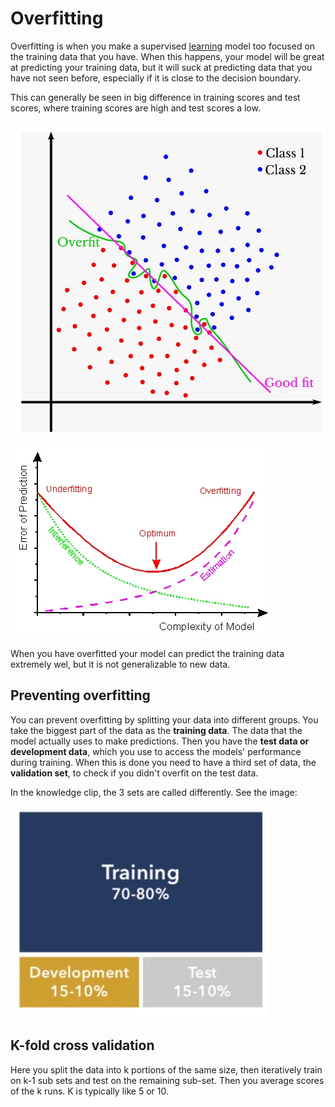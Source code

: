 # Overfitting 

Overfitting is when you make a supervised [learning](../Other/Learning.md) model too focused on the training data that you have. When this happens, your model will be great at predicting your training data, but it will suck at predicting data that you have not seen before, especially if it is close to the decision boundary. 

This can generally be seen in big difference in training scores and test scores, where training scores are high and test scores a low. 

![Overfitting example 1](../images/Pasted%20image%2020220216115427.png)

![Overfitting example 2](../images/Pasted%20image%2020220216115205.png)

When you have overfitted your model can predict the training data extremely wel, but it is not generalizable to new data. 

## Preventing overfitting

You can prevent overfitting by splitting your data into different groups. You take the biggest part of the data as the **training data**. The data that the model actually uses to make predictions. Then you have the **test data or development data**, which you use to access the models' performance during training. When this is done you need to have a third set of data, the **validation set**, to check if you didn't overfit on the test data. 

In the knowledge clip, the 3 sets are called differently. See the image:

![Prevent Overfitting by splitting data in a training set, development set and test set](../images/Pasted%20image%2020220216120004.png)

## K-fold cross validation
Here you split the data into k portions of the same size, then iteratively train on k-1 sub sets and test on the remaining sub-set. Then you average scores of the k runs. K is typically like 5 or 10. 




